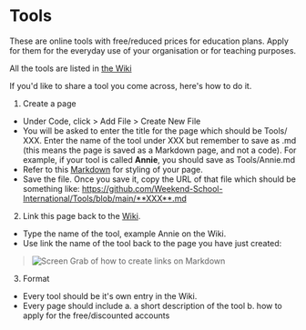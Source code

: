 # Tools
These are online tools with free/reduced prices for education plans. Apply for them for the everyday use of your organisation or for teaching purposes.

All the tools are listed in [the Wiki](https://github.com/Weekend-School-International/Tools/wiki)


If you'd like to share a tool you come across, here's how to do it.

1. Create a page

- Under Code, click > Add File > Create New File
- You will be asked to enter the title for the page which should be Tools/ XXX. Enter the name of the tool under XXX but remember to save as .md (this means the page is saved as a Markdown page, and not a code). For example, if your tool is called **Annie**, you should save as Tools/Annie.md
- Refer to this [Markdown](https://www.markdownguide.org/basic-syntax/) for styling of your page.
- Save the file. Once you save it, copy the URL of that file which should be something like: https://github.com/Weekend-School-International/Tools/blob/main/**XXX**.md

2. Link this page back to the [Wiki](https://github.com/Weekend-School-International/Tools/wiki). 

- Type the name of the tool, example Annie on the Wiki. 
- Use link the name of the tool back to the page you have just created: 

> ![Screen Grab of how to create links on Markdown](https://user-images.githubusercontent.com/12387441/117384561-db19b080-af15-11eb-8ec2-483de56ce23c.png)


3. Format


- Every tool should be it's own entry in the Wiki.
- Every page should include a. a short description of the tool b. how to apply for the free/discounted accounts
